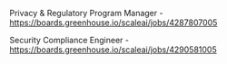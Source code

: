 Privacy & Regulatory Program Manager - https://boards.greenhouse.io/scaleai/jobs/4287807005

Security Compliance Engineer - https://boards.greenhouse.io/scaleai/jobs/4290581005

